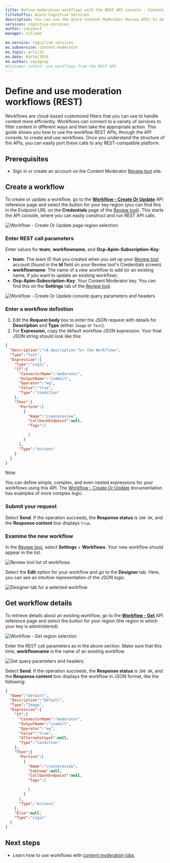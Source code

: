 ```yaml
---
title: Define moderation workflows with the REST API console - Content Moderator
titleSuffix: Azure Cognitive Services
description: You can use the Azure Content Moderator Review APIs to define custom workflows and thresholds based on your content policies.
services: cognitive-services
author: sanjeev3
manager: nitinme

ms.service: cognitive-services
ms.subservice: content-moderator
ms.topic: article
ms.date: 03/14/2019
ms.author: sajagtap
#Customer intent: use workflows from the REST API
---
```


# Define and use moderation workflows (REST)

Workflows are cloud-based customized filters that you can use to handle content more efficiently. Workflows can connect to a variety of services to filter content in different ways and then take the appropriate action. This guide shows you how to use the workflow REST APIs, through the API console, to create and use workflows. Once you understand the structure of the APIs, you can easily port these calls to any REST-compatible platform.

## Prerequisites

- Sign in or create an account on the Content Moderator [Review tool](https://contentmoderator.cognitive.microsoft.com/) site.

## Create a workflow

To create or update a workflow, go to the **[Workflow - Create Or Update](https://westus2.dev.cognitive.microsoft.com/docs/services/580519463f9b070e5c591178/operations/5813b46b3f9b0711b43c4c59)** API reference page and select the button for your key region (you can find this in the Endpoint URL on the **Credentials** page of the [Review tool](https://contentmoderator.cognitive.microsoft.com/)). This starts the API console, where you can easily construct and run REST API calls.

![Workflow - Create Or Update page region selection](images/test-drive-region.png)

### Enter REST call parameters

Enter values for **team**, **workflowname**, and **Ocp-Apim-Subscription-Key**:

- **team**: The team ID that you created when you set up your [Review tool](https://contentmoderator.cognitive.microsoft.com/) account (found in the **Id** field on your Review tool's Credentials screen).
- **workflowname**: The name of a new workflow to add (or an existing name, if you want to update an existing workflow).
- **Ocp-Apim-Subscription-Key**: Your Content Moderator key. You can find this  on the **Settings** tab of the [Review tool](https://contentmoderator.cognitive.microsoft.com).

![Workflow - Create Or Update console query parameters and headers](images/workflow-console-parameters.PNG)

### Enter a workflow definition

1. Edit the **Request body** box to enter the JSON request with details for **Description** and **Type** (either `Image` or `Text`).
2. For **Expression**, copy the default workflow JSON expression. Your final JSON string should look like this:

```json
{
  "Description":"<A description for the Workflow>",
  "Type":"Text",
  "Expression":{
    "Type":"Logic",
    "If":{
      "ConnectorName":"moderator",
      "OutputName":"isAdult",
      "Operator":"eq",
      "Value":"true",
      "Type":"Condition"
    },
    "Then":{
      "Perform":[
        {
          "Name":"createreview",
          "CallbackEndpoint":null,
          "Tags":[

          ]
        }
      ],
      "Type":"Actions"
    }
  }
}
```

> [!NOTE]
> You can define simple, complex, and even nested expressions for your workflows using this API. The [Workflow - Create Or Update](https://westus2.dev.cognitive.microsoft.com/docs/services/580519463f9b070e5c591178/operations/5813b46b3f9b0711b43c4c59) documentation has examples of more complex logic.

### Submit your request
  
Select **Send**. If the operation succeeds, the **Response status** is `200 OK`, and the **Response content** box displays `true`.

### Examine the new workflow

In the [Review tool](https://contentmoderator.cognitive.microsoft.com/), select **Settings** > **Workflows**. Your new workflow should appear in the list.

![Review tool list of workflows](images/workflow-console-new-workflow.PNG)

Select the **Edit** option for your workflow and go to the **Designer** tab. Here, you can see an intuitive representation of the JSON logic.

![Designer tab for a selected workflow](images/workflow-console-new-workflow-designer.PNG)

## Get workflow details

To retrieve details about an existing workflow, go to the **[Workflow - Get](https://westus.dev.cognitive.microsoft.com/docs/services/580519463f9b070e5c591178/operations/5813b44b3f9b0711b43c4c58)** API reference page and select the button for your region (the region in which your key is administered).

![Workflow - Get region selection](images/test-drive-region.png)

Enter the REST call parameters as in the above section. Make sure that this time, **workflowname** is the name of an existing workflow.

![Get query parameters and headers](images/workflow-get-default.PNG)

Select **Send**. If the operation succeeds, the **Response status** is `200 OK`, and the **Response content** box displays the workflow in JSON format, like the following:

```json
{
  "Name":"default",
  "Description":"Default",
  "Type":"Image",
  "Expression":{
    "If":{
      "ConnectorName":"moderator",
      "OutputName":"isadult",
      "Operator":"eq",
      "Value":"true",
      "AlternateInput":null,
      "Type":"Condition"
    },
    "Then":{
      "Perform":[
        {
          "Name":"createreview",
          "Subteam":null,
          "CallbackEndpoint":null,
          "Tags":[

          ]
        }
      ],
      "Type":"Actions"
    },
    "Else":null,
    "Type":"Logic"
  }
}
```

## Next steps

- Learn how to use workflows with [content moderation jobs](try-review-api-job.md).